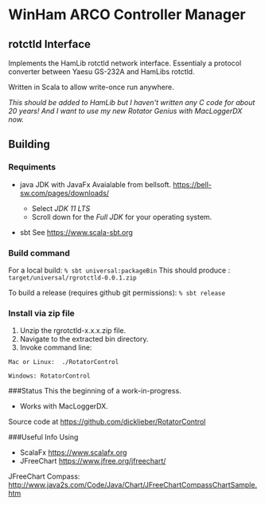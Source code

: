 # WinHam ARCO Controller Manager 
## rotctld Interface
Implements the HamLib rotctld network interface. Essentialy a protocol converter between Yaesu GS-232A and HamLibs rotctld.

Written in Scala to allow write-once run anywhere.

*This should be added to HamLib but I haven't written any C code for about 20 years! And I want to use my new Rotator Genius with MacLoggerDX now.*


## Building
### Requiments
- java JDK with JavaFx Avaialable from bellsoft. https://bell-sw.com/pages/downloads/ 
  - Select _JDK 11 LTS_
  - Scroll down for the _Full JDK_ for your operating system.
  
- sbt See https://www.scala-sbt.org

### Build command
For a local build:
`% sbt universal:packageBin`
This should produce :
`target/universal/rgrotctld-0.0.1.zip`

To build a release (requires github git permissions):
`% sbt release`

### Install via zip file
1. Unzip the rgrotctld-x.x.x.zip file. 
2. Navigate to the extracted bin directory.
3. Invoke command line:

`Mac or Linux:  ./RotatorControl`

`Windows: RotatorControl`

###Status
This the beginning of a work-in-progress.
- Works with MacLoggerDX. 

Source code at https://github.com/dicklieber/RotatorControl

###Useful Info
Using
- ScalaFx https://www.scalafx.org
- JFreeChart https://www.jfree.org/jfreechart/

JFreeChart Compass: http://www.java2s.com/Code/Java/Chart/JFreeChartCompassChartSample.htm


